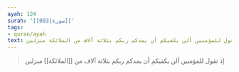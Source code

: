 ```yaml
---
ayah: 124
surah: '[[003|سورة]]'
tags:
- quran/ayah
text: إذ تقول للمؤمنين ألن يكفيكم أن يمدكم ربكم بثلاثة آلاف من الملائكة منزلين
---
```

> إذ تقول للمؤمنين ألن يكفيكم أن يمدكم ربكم بثلاثة آلاف من [[الملائكة]] منزلين

